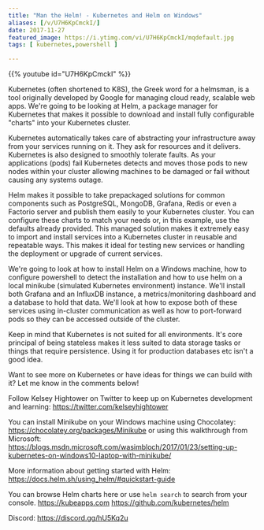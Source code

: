 ```yaml
---
title: "Man the Helm! - Kubernetes and Helm on Windows"
aliases: [/v/U7H6KpCmckI/]
date: 2017-11-27
featured_image: https://i.ytimg.com/vi/U7H6KpCmckI/mqdefault.jpg
tags: [ kubernetes,powershell ]

---
```


{{% youtube id="U7H6KpCmckI" %}}

Kubernetes (often shortened to K8S), the Greek word for a helmsman, is a tool originally developed by Google for managing cloud ready, scalable web apps. We're going to be looking at Helm, a package manager for Kubernetes that makes it possible to download and install fully configurable "charts" into your Kubernetes cluster.

Kubernetes automatically takes care of abstracting your infrastructure away from your services running on it. They ask for resources and it delivers. Kubernetes is also designed to smoothly tolerate faults. As your applications (pods) fail Kubernetes detects and moves those pods to new nodes within your cluster allowing machines to be damaged or fail without causing any systems outage.

Helm makes it possible to take prepackaged solutions for common components such as PostgreSQL, MongoDB, Grafana, Redis or even a Factorio server and publish them easily to your Kubernetes cluster. You can configure these charts to match your needs or, in this example, use the defaults already provided. This managed solution makes it extremely easy to import and install services into a Kubernetes cluster in reusable and repeatable ways. This makes it ideal for testing new services or handling the deployment or upgrade of current services.

We're going to look at how to install Helm on a Windows machine, how to configure powershell to detect the installation and how to use helm on a local minikube (simulated Kubernetes environment) instance. We'll install both Grafana and an InfluxDB instance, a metrics/monitoring dashboard and a database to hold that data. We'll look at how to expose both of these services using in-cluster communication as well as how to port-forward pods so they can be accessed outside of the cluster.

Keep in mind that Kubernetes is not suited for all environments. It's core principal of being stateless makes it less suited to data storage tasks or things that require persistence. Using it for production databases etc isn't a good idea.

Want to see more on Kubernetes or have ideas for things we can build with it? Let me know in the comments below!

Follow Kelsey Hightower on Twitter to keep up on Kubernetes development and learning: https://twitter.com/kelseyhightower

You can install Minikube on your Windows machine using Chocolatey: https://chocolatey.org/packages/Minikube or using this walkthrough from Microsoft: https://blogs.msdn.microsoft.com/wasimbloch/2017/01/23/setting-up-kubernetes-on-windows10-laptop-with-minikube/

More information about getting started with Helm: https://docs.helm.sh/using_helm/#quickstart-guide

You can browse Helm charts here or use `helm search` to search from your console.
https://kubeapps.com
https://github.com/kubernetes/helm

Discord: https://discord.gg/hU5Kq2u